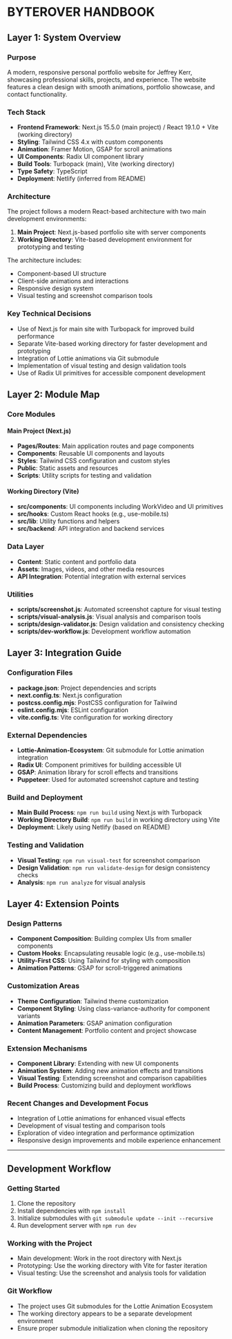 # BYTEROVER HANDBOOK

## Layer 1: System Overview

### Purpose
A modern, responsive personal portfolio website for Jeffrey Kerr, showcasing professional skills, projects, and experience. The website features a clean design with smooth animations, portfolio showcase, and contact functionality.

### Tech Stack
- **Frontend Framework**: Next.js 15.5.0 (main project) / React 19.1.0 + Vite (working directory)
- **Styling**: Tailwind CSS 4.x with custom components
- **Animation**: Framer Motion, GSAP for scroll animations
- **UI Components**: Radix UI component library
- **Build Tools**: Turbopack (main), Vite (working directory)
- **Type Safety**: TypeScript
- **Deployment**: Netlify (inferred from README)

### Architecture
The project follows a modern React-based architecture with two main development environments:

1. **Main Project**: Next.js-based portfolio site with server components
2. **Working Directory**: Vite-based development environment for prototyping and testing

The architecture includes:
- Component-based UI structure
- Client-side animations and interactions
- Responsive design system
- Visual testing and screenshot comparison tools

### Key Technical Decisions
- Use of Next.js for main site with Turbopack for improved build performance
- Separate Vite-based working directory for faster development and prototyping
- Integration of Lottie animations via Git submodule
- Implementation of visual testing and design validation tools
- Use of Radix UI primitives for accessible component development

## Layer 2: Module Map

### Core Modules

#### Main Project (Next.js)
- **Pages/Routes**: Main application routes and page components
- **Components**: Reusable UI components and layouts
- **Styles**: Tailwind CSS configuration and custom styles
- **Public**: Static assets and resources
- **Scripts**: Utility scripts for testing and validation

#### Working Directory (Vite)
- **src/components**: UI components including WorkVideo and UI primitives
- **src/hooks**: Custom React hooks (e.g., use-mobile.ts)
- **src/lib**: Utility functions and helpers
- **src/backend**: API integration and backend services

### Data Layer
- **Content**: Static content and portfolio data
- **Assets**: Images, videos, and other media resources
- **API Integration**: Potential integration with external services

### Utilities
- **scripts/screenshot.js**: Automated screenshot capture for visual testing
- **scripts/visual-analysis.js**: Visual analysis and comparison tools
- **scripts/design-validator.js**: Design validation and consistency checking
- **scripts/dev-workflow.js**: Development workflow automation

## Layer 3: Integration Guide

### Configuration Files
- **package.json**: Project dependencies and scripts
- **next.config.ts**: Next.js configuration
- **postcss.config.mjs**: PostCSS configuration for Tailwind
- **eslint.config.mjs**: ESLint configuration
- **vite.config.ts**: Vite configuration for working directory

### External Dependencies
- **Lottie-Animation-Ecosystem**: Git submodule for Lottie animation integration
- **Radix UI**: Component primitives for building accessible UI
- **GSAP**: Animation library for scroll effects and transitions
- **Puppeteer**: Used for automated screenshot capture and testing

### Build and Deployment
- **Main Build Process**: `npm run build` using Next.js with Turbopack
- **Working Directory Build**: `npm run build` in working directory using Vite
- **Deployment**: Likely using Netlify (based on README)

### Testing and Validation
- **Visual Testing**: `npm run visual-test` for screenshot comparison
- **Design Validation**: `npm run validate-design` for design consistency checks
- **Analysis**: `npm run analyze` for visual analysis

## Layer 4: Extension Points

### Design Patterns
- **Component Composition**: Building complex UIs from smaller components
- **Custom Hooks**: Encapsulating reusable logic (e.g., use-mobile.ts)
- **Utility-First CSS**: Using Tailwind for styling with composition
- **Animation Patterns**: GSAP for scroll-triggered animations

### Customization Areas
- **Theme Configuration**: Tailwind theme customization
- **Component Styling**: Using class-variance-authority for component variants
- **Animation Parameters**: GSAP animation configuration
- **Content Management**: Portfolio content and project showcase

### Extension Mechanisms
- **Component Library**: Extending with new UI components
- **Animation System**: Adding new animation effects and transitions
- **Visual Testing**: Extending screenshot and comparison capabilities
- **Build Process**: Customizing build and deployment workflows

### Recent Changes and Development Focus
- Integration of Lottie animations for enhanced visual effects
- Development of visual testing and comparison tools
- Exploration of video integration and performance optimization
- Responsive design improvements and mobile experience enhancement

---

## Development Workflow

### Getting Started
1. Clone the repository
2. Install dependencies with `npm install`
3. Initialize submodules with `git submodule update --init --recursive`
4. Run development server with `npm run dev`

### Working with the Project
- Main development: Work in the root directory with Next.js
- Prototyping: Use the working directory with Vite for faster iteration
- Visual testing: Use the screenshot and analysis tools for validation

### Git Workflow
- The project uses Git submodules for the Lottie Animation Ecosystem
- The working directory appears to be a separate development environment
- Ensure proper submodule initialization when cloning the repository